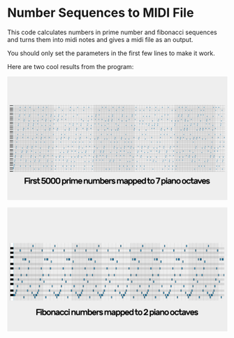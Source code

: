 # Number Sequences to MIDI File
This code calculates numbers in prime number and fibonacci sequences and turns them into midi notes and gives a midi file as an output.

You should only set the parameters in the first few lines to make it work.

Here are two cool results from the program:

![First 5000 Prime Numbers in MIDI](photos/primes1920x1080.jpg?raw=true "First 5000 Prime Numbers in MIDI")

![Fibonacci Sequence In MIDI](photos/fibo1920x1080.jpg?raw=true "Fibonacci Sequence In MIDI")

